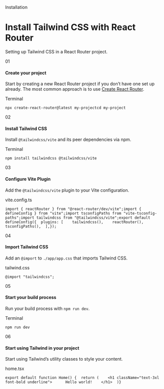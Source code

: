 <!--$-->

<!--/$-->

Installation

# Install Tailwind CSS with React Router

Setting up Tailwind CSS in a React Router project.

01

#### Create your project

Start by creating a new React Router project if you don’t have one set up already. The most common approach is to use [Create React Router](https://reactrouter.com/start/framework/installation).

Terminal

```
npx create-react-router@latest my-projectcd my-project
```

02

#### Install Tailwind CSS

Install `@tailwindcss/vite` and its peer dependencies via npm.

Terminal

```
npm install tailwindcss @tailwindcss/vite
```

03

#### Configure Vite Plugin

Add the `@tailwindcss/vite` plugin to your Vite configuration.

vite.config.ts

```
import { reactRouter } from "@react-router/dev/vite";import { defineConfig } from "vite";import tsconfigPaths from "vite-tsconfig-paths";import tailwindcss from "@tailwindcss/vite";export default defineConfig({  plugins: [    tailwindcss(),    reactRouter(),    tsconfigPaths(),  ],});
```

04

#### Import Tailwind CSS

Add an `@import` to `./app/app.css` that imports Tailwind CSS.

tailwind.css

```
@import "tailwindcss";
```

05

#### Start your build process

Run your build process with `npm run dev`.

Terminal

```
npm run dev
```

06

#### Start using Tailwind in your project

Start using Tailwind’s utility classes to style your content.

home.tsx

```
export default function Home() {  return (    <h1 className="text-3xl font-bold underline">      Hello world!    </h1>  )}
```

<!--$-->

<!--/$-->
